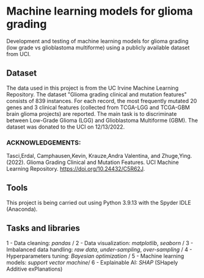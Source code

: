 # Machine learning models for glioma grading
Development and testing of machine learning models for glioma grading (low grade vs glioblastoma multiforme) using a publicly available dataset from UCI.

## Dataset
The data used in this project is from the UC Irvine Machine Learning Repository. The dataset "Glioma grading clinical and mutation features" consists of 839 instances. For each record, the most frequently mutated 20 genes and 3 clinical features (collected from TCGA-LGG and TCGA-GBM brain glioma projects) are reported. The main task is to discriminate between Low-Grade Glioma (LGG) and Glioblastoma Multiforme (GBM). The dataset was donated to the UCI on 12/13/2022.
### ACKNOWLEDGEMENTS:
Tasci,Erdal, Camphausen,Kevin, Krauze,Andra Valentina, and Zhuge,Ying. (2022). Glioma Grading Clinical and Mutation Features. UCI Machine Learning Repository. https://doi.org/10.24432/C5R62J.

## Tools
This project is being carried out using Python 3.9.13 with the Spyder IDLE (Anaconda).

## Tasks and libraries
1 - Data cleaning: *pandas* /
2 - Data visualization: *matplotlib*, *seaborn* /
3 - Imbalanced data handling: *raw data*, *under-sampling*, *over-sampling* /
4 - Hyperparameters tuning: *Bayesian optimization* /
5 - Machine learning models: *support vector machine*/
6 - Explainable AI: *SHAP* (SHapely Additive exPlanations)
